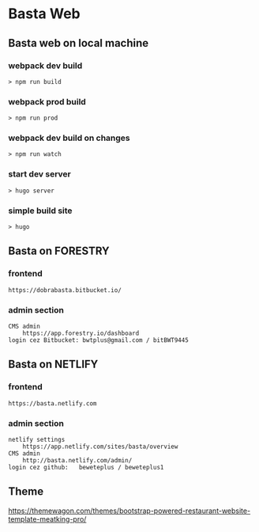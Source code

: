 # Basta Web

## Basta web on local machine

### webpack dev build
	> npm run build
### webpack prod build
	> npm run prod
### webpack dev build on changes
	> npm run watch
### start dev server
	> hugo server
### simple build site
	> hugo


## Basta on FORESTRY

### frontend
	https://dobrabasta.bitbucket.io/

### admin section
	CMS admin
		https://app.forestry.io/dashboard
	login cez Bitbucket: bwtplus@gmail.com / bitBWT9445



## Basta on NETLIFY

### frontend
	https://basta.netlify.com
 
### admin section
	netlify settings
		https://app.netlify.com/sites/basta/overview
	CMS admin
		http://basta.netlify.com/admin/
	login cez github:	beweteplus / beweteplus1

	

## Theme
https://themewagon.com/themes/bootstrap-powered-restaurant-website-template-meatking-pro/
	